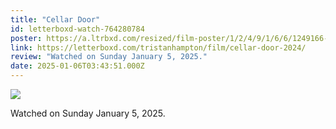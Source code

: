 ```yaml
---
title: "Cellar Door"
id: letterboxd-watch-764280784
poster: https://a.ltrbxd.com/resized/film-poster/1/2/4/9/1/6/6/1249166-cellar-door-2024-0-600-0-900-crop.jpg?v=d3e60abf5e
link: https://letterboxd.com/tristanhampton/film/cellar-door-2024/
review: "Watched on Sunday January 5, 2025."
date: 2025-01-06T03:43:51.000Z
---
```

 <p><img src="https://a.ltrbxd.com/resized/film-poster/1/2/4/9/1/6/6/1249166-cellar-door-2024-0-600-0-900-crop.jpg?v=d3e60abf5e"/></p> <p>Watched on Sunday January 5, 2025.</p>